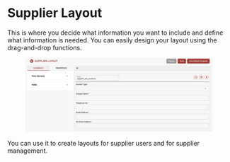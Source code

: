 # Supplier Layout

This is where you decide what information you want to include and define what information is needed. You can easily design your layout using the drag-and-drop functions.

<figure><img src="../../../.gitbook/assets/image (234).png" alt=""><figcaption></figcaption></figure>

You can use it to create layouts for supplier users and for supplier management.
